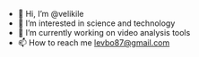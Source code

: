 - 👋 Hi, I’m @velikile
- 👀 I’m interested in science and technology 
- 🌱 I’m currently working on video analysis tools 
- 📫 How to reach me levbo87@gmail.com

<!---
velikile/velikile is a ✨ special ✨ repository because its `README.md` (this file) appears on your GitHub profile.
You can click the Preview link to take a look at your changes.
--->
